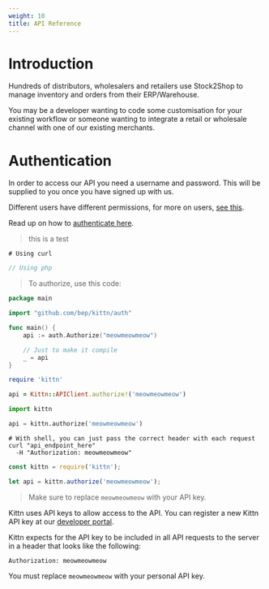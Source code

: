 ```yaml
---
weight: 10
title: API Reference
---
```


# Introduction

Hundreds of distributors, wholesalers and retailers use Stock2Shop to manage inventory and orders from their ERP/Warehouse. 

You may be a developer wanting to code some customisation for your existing workflow or someone wanting to integrate a retail or wholesale channel with one of our existing merchants.
 

# Authentication

In order to access our API you need a username and password. This will be supplied to you once you have signed up with us.

Different users have different permissions, for more on users, [see this]("#" "TODO link to users").


Read up on how to [authenticate here](/help/api/users/authenticate "API authentication").

> this is a test
```shell
# Using curl 
```
```php
// Using php 
```

> To authorize, use this code:

```go
package main

import "github.com/bep/kittn/auth"

func main() {
	api := auth.Authorize("meowmeowmeow")

	// Just to make it compile
	_ = api
}
```

```ruby
require 'kittn'

api = Kittn::APIClient.authorize!('meowmeowmeow')
```

```python
import kittn

api = kittn.authorize('meowmeowmeow')
```

```shell
# With shell, you can just pass the correct header with each request
curl "api_endpoint_here"
  -H "Authorization: meowmeowmeow"
```

```javascript
const kittn = require('kittn');

let api = kittn.authorize('meowmeowmeow');
```

> Make sure to replace `meowmeowmeow` with your API key.

Kittn uses API keys to allow access to the API. You can register a new Kittn API key at our [developer portal](http://example.com/developers).

Kittn expects for the API key to be included in all API requests to the server in a header that looks like the following:

`Authorization: meowmeowmeow`

<aside class="notice">
You must replace <code>meowmeowmeow</code> with your personal API key.
</aside>
